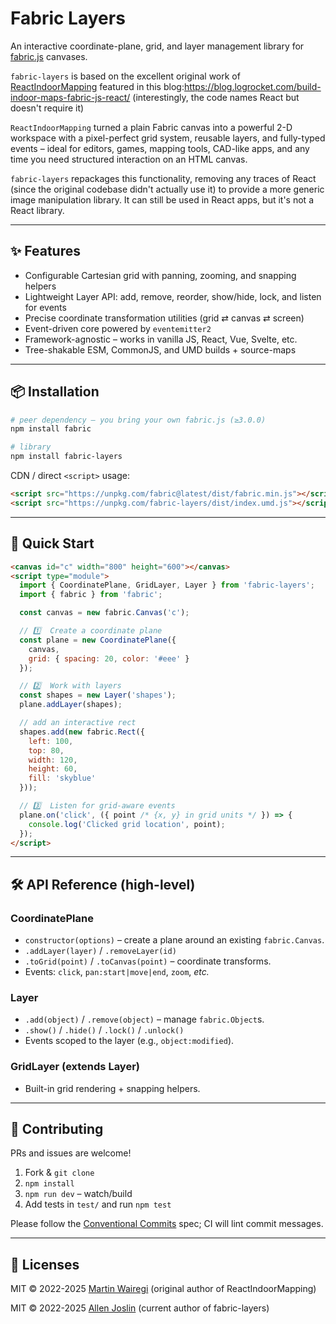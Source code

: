 # Fabric Layers

An interactive coordinate-plane, grid, and layer management library for [fabric.js](https://fabricjs.com/) canvases.

`fabric-layers` is based on the excellent original work of [ReactIndoorMapping](https://github.com/martinwairegi/ReactIndoorMapping) featured in this blog:https://blog.logrocket.com/build-indoor-maps-fabric-js-react/ (interestingly, the code names React but doesn't require it) 

`ReactIndoorMapping` turned a plain Fabric canvas into a powerful 2-D workspace with a pixel-perfect grid system, reusable layers, and fully-typed events – ideal for editors, games, mapping tools, CAD-like apps, and any time you need structured interaction on an HTML canvas.

`fabric-layers` repackages this functionality, removing any traces of React (since the original codebase didn't actually use it) to provide a more generic image manipulation library. It can still be used in React apps, but it's not a React library.

---

## ✨ Features

* Configurable Cartesian grid with panning, zooming, and snapping helpers
* Lightweight Layer API: add, remove, reorder, show/hide, lock, and listen for events
* Precise coordinate transformation utilities (grid ⇄ canvas ⇄ screen)
* Event-driven core powered by `eventemitter2`
* Framework-agnostic – works in vanilla JS, React, Vue, Svelte, etc.
* Tree-shakable ESM, CommonJS, and UMD builds + source-maps

---

## 📦 Installation

```bash
# peer dependency – you bring your own fabric.js (≥3.0.0)
npm install fabric

# library
npm install fabric-layers
```

CDN / direct `<script>` usage:

```html
<script src="https://unpkg.com/fabric@latest/dist/fabric.min.js"></script>
<script src="https://unpkg.com/fabric-layers/dist/index.umd.js"></script>
```

---

## 🚀 Quick Start

```html
<canvas id="c" width="800" height="600"></canvas>
<script type="module">
  import { CoordinatePlane, GridLayer, Layer } from 'fabric-layers';
  import { fabric } from 'fabric';

  const canvas = new fabric.Canvas('c');

  // 1️⃣  Create a coordinate plane
  const plane = new CoordinatePlane({
    canvas,
    grid: { spacing: 20, color: '#eee' }
  });

  // 2️⃣  Work with layers
  const shapes = new Layer('shapes');
  plane.addLayer(shapes);

  // add an interactive rect
  shapes.add(new fabric.Rect({
    left: 100,
    top: 80,
    width: 120,
    height: 60,
    fill: 'skyblue'
  }));

  // 3️⃣  Listen for grid-aware events
  plane.on('click', ({ point /* {x, y} in grid units */ }) => {
    console.log('Clicked grid location', point);
  });
</script>
```

---

## 🛠 API Reference (high-level)

### CoordinatePlane
* `constructor(options)` – create a plane around an existing `fabric.Canvas`.
* `.addLayer(layer)` / `.removeLayer(id)`
* `.toGrid(point)` / `.toCanvas(point)` – coordinate transforms.
* Events: `click`, `pan:start|move|end`, `zoom`, *etc.*

### Layer
* `.add(object)` / `.remove(object)` – manage `fabric.Object`s.
* `.show()` / `.hide()` / `.lock()` / `.unlock()`
* Events scoped to the layer (e.g., `object:modified`).

### GridLayer (extends Layer)
* Built-in grid rendering + snapping helpers.

---

## 🤝 Contributing

PRs and issues are welcome!
1. Fork & `git clone`
2. `npm install`
3. `npm run dev` – watch/build
4. Add tests in `test/` and run `npm test`

Please follow the [Conventional Commits](https://www.conventionalcommits.org/) spec; CI will lint commit messages.

---

## 📄 Licenses

MIT © 2022-2025 [Martin Wairegi](https://github.com/martinwairegi) (original author of ReactIndoorMapping)

MIT © 2022-2025 [Allen Joslin](https://github.com/ajoslin103) (current author of fabric-layers)
